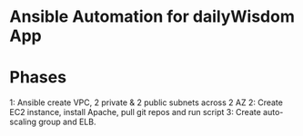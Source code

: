 # Ansible Automation for dailyWisdom App

# Phases

1: Ansible create VPC, 2 private & 2 public subnets across 2 AZ
2: Create EC2 instance, install Apache, pull git repos and run script
3: Create auto-scaling group and ELB.
